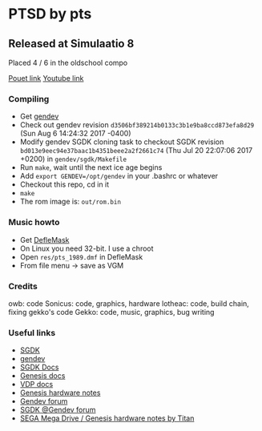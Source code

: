 # PTSD by pts #
## Released at Simulaatio 8

Placed 4 / 6 in the oldschool compo

[Pouet link]()
[Youtube link]()


### Compiling

* Get [gendev](https://github.com/kubilus1/gendev)
* Check out gendev revision `d3506bf389214b0133c3b1e9ba8ccd873efa8d29` (Sun Aug 6 14:24:32 2017 -0400)
* Modify gendev SGDK cloning task to checkout SGDK revision `bd013e9eec94e37baac1b4351beee2a2f2661c74` (Thu Jul 20 22:07:06 2017 +0200) in `gendev/sgdk/Makefile`
* Run `make`, wait until the next ice age begins
* Add `export GENDEV=/opt/gendev` in your .bashrc or whatever
* Checkout this repo, cd in it
* `make`
* The rom image is: `out/rom.bin`

### Music howto

* Get [DefleMask](http://www.deflemask.com/)
* On Linux you need 32-bit. I use a chroot
* Open `res/pts_1989.dmf` in DefleMask
* From file menu -> save as VGM

### Credits

owb: code
Sonicus: code, graphics, hardware
lotheac: code, build chain, fixing gekko's code
Gekko: code, music, graphics, bug writing

### Useful links ###
* [SGDK](https://github.com/Stephane-D/SGDK)
* [gendev](https://github.com/kubilus1/gendev)
* [SGDK Docs](https://jerenevalainen.fi/~sonicus/sgdk/doc/)
* [Genesis docs](https://emu-docs.org/Genesis/sega2f.htm)
* [VDP docs](https://emudocs.org/Genesis/Graphics/genvdp.txt)
* [Genesis hardware notes](https://emu-docs.org/Genesis/gen-hw.txt)
* [Gendev forum](http://gendev.spritesmind.net/forum/)
* [SGDK @Gendev forum](http://gendev.spritesmind.net/forum/viewforum.php?f=19)
* [SEGA Mega Drive / Genesis hardware notes by Titan](https://docs.google.com/document/d/1ST9GbFfPnIjLT5loytFCm3pB0kWQ1Oe34DCBBV8saY8/pub)

